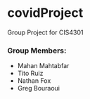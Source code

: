 # covidProject
Group Project for CIS4301

### Group Members:
* Mahan Mahtabfar
* Tito Ruiz
* Nathan Fox
* Greg Bouraoui
